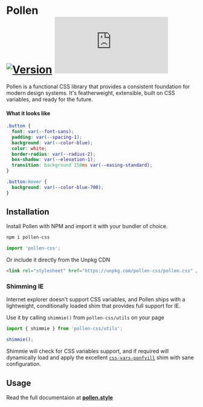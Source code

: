 # Pollen <br/> [![Version](https://img.shields.io/npm/v/pollen-css.svg?style=flat)](https://www.npmjs.com/package/pollen-css) ![Size](https://img.badgesize.io/https://unpkg.com/pollen-css/pollen.css?compression=gzip&label=size)

Pollen is a functional CSS library that provides a consistent foundation for modern design systems. It's featherweight, extensible, built on CSS variables, and ready for the future.

#### What it looks like

```css
.button {
  font: var(--font-sans);
  padding: var(--spacing-1);
  background: var(--color-blue);
  color: white;
  border-radius: var(--radius-2);
  box-shadow: var(--elevation-1);
  transition: background 150ms var(--easing-standard);
}

.button:hover {
  background: var(--color-blue-700);
}
```

## Installation

Install Pollen with NPM and import it with your bundler of choice.

```sh
npm i pollen-css
```

```js
import 'pollen-css';
```

Or include it directly from the Unpkg CDN

```html
<link rel="stylesheet" href="https://unpkg.com/pollen-css/pollen.css" />
```

### Shimming IE

Internet explorer doesn't support CSS variables, and Pollen ships with a lightweight, conditionally loaded shim that provides full support for IE.

Use it by calling `shimmie()` from `pollen-css/utils` on your page

```js
import { shimmie } from 'pollen-css/utils';

shimmie();
```

Shimmie will check for CSS variables support, and if required will dynamically load and apply the excellent [`css-vars-ponfyill`](https://jhildenbiddle.github.io/css-vars-ponyfill/#/) shim with sane configuration.

## Usage

Read the full documentaion at **[pollen.style](https://pollen.style)**
